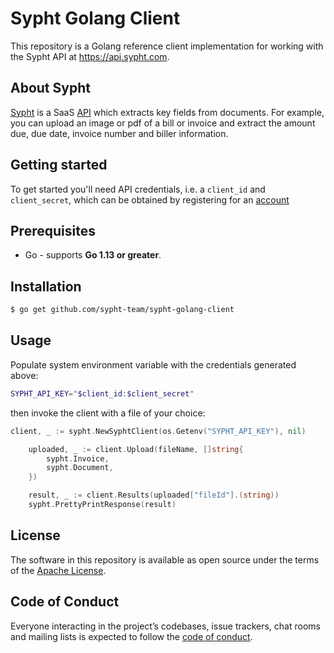 # Sypht Golang Client
This repository is a Golang reference client implementation for working with the Sypht API at https://api.sypht.com.

## About Sypht
[Sypht](https://sypht.com) is a SaaS [API]((https://docs.sypht.com/)) which extracts key fields from documents. For 
example, you can upload an image or pdf of a bill or invoice and extract the amount due, due date, invoice number 
and biller information. 

## Getting started
To get started you'll need API credentials, i.e. a `client_id` and `client_secret`, which can be obtained by registering
for an [account](https://www.sypht.com/signup/developer)

## Prerequisites
* Go - supports **Go 1.13 or greater**.

## Installation
```sh
$ go get github.com/sypht-team/sypht-golang-client
```

## Usage
Populate system environment variable with the credentials generated above:

```Bash
SYPHT_API_KEY="$client_id:$client_secret"
```

then invoke the client with a file of your choice:
```go
client, _ := sypht.NewSyphtClient(os.Getenv("SYPHT_API_KEY"), nil)

	uploaded, _ := client.Upload(fileName, []string{
		sypht.Invoice,
		sypht.Document,
	})

	result, _ := client.Results(uploaded["fileId"].(string))
	sypht.PrettyPrintResponse(result)
```

## License
The software in this repository is available as open source under the terms of the [Apache License](https://github.com/sypht-team/sypht-golang-client/blob/master/LICENSE).

## Code of Conduct
Everyone interacting in the project’s codebases, issue trackers, chat rooms and mailing lists is expected to follow the [code of conduct](https://github.com/sypht-team/sypht-golang-client/blob/master/CODE_OF_CONDUCT.md).
